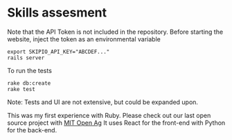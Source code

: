 # Skills assesment

Note that the API Token is not included in the repository. Before starting
 the website, inject the token as an environmental variable

```
export SKIPIO_API_KEY="ABCDEF..."
rails server
```

To run the tests

```
rake db:create
rake test
```

Note: Tests and UI are not extensive, but could be expanded upon.

This was my first experience with Ruby. Please check out our last
open source project with [MIT Open Ag](https://github.com/openagfarm/openag_cloud)
It uses React for the front-end with Python for the back-end.

